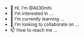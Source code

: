 - 👋 Hi, I’m @Ali30mhi
- 👀 I’m interested in ...
- 🌱 I’m currently learning ...
- 💞️ I’m looking to collaborate on ...
- 📫 How to reach me ...

<!---
Ali30mhi/Ali30mhi is a ✨ special ✨ repository because its `README.md` (this file) appears on your GitHub profile.
You can click the Preview link to take a look at your changes.
--->

